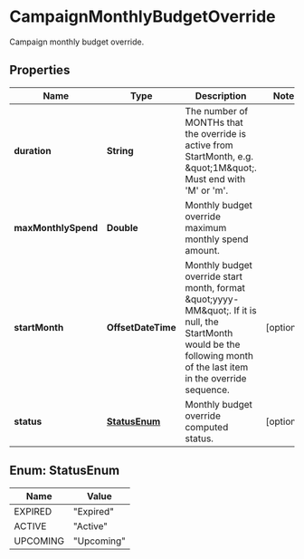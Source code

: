 

# CampaignMonthlyBudgetOverride

Campaign monthly budget override.

## Properties

| Name | Type | Description | Notes |
|------------ | ------------- | ------------- | -------------|
|**duration** | **String** | The number of MONTHs that the override is active from StartMonth, e.g. \&quot;1M\&quot;. Must end with &#39;M&#39; or &#39;m&#39;. |  |
|**maxMonthlySpend** | **Double** | Monthly budget override maximum monthly spend amount. |  |
|**startMonth** | **OffsetDateTime** | Monthly budget override start month, format \&quot;yyyy-MM\&quot;. If it is null, the StartMonth would be the following month of the last item in the override sequence. |  [optional] |
|**status** | [**StatusEnum**](#StatusEnum) | Monthly budget override computed status. |  [optional] |



## Enum: StatusEnum

| Name | Value |
|---- | -----|
| EXPIRED | &quot;Expired&quot; |
| ACTIVE | &quot;Active&quot; |
| UPCOMING | &quot;Upcoming&quot; |



